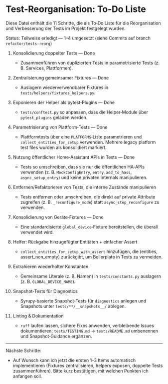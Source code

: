 # Test-Reorganisation: To‑Do Liste

Diese Datei enthält die 11 Schritte, die als To‑Do Liste für die Reorganisation und Verbesserung der Tests im Projekt festgelegt wurden.

Status: Teilweise erledigt — 1–4 umgesetzt (siehe Commits auf branch `refactor/tests-reorg`)

1. Konsolidierung doppelter Tests — Done
   - Zusammenführen von duplizierten Tests in parametrisierte Tests (z. B. Services, Plattformen).

2. Zentralisierung gemeinsamer Fixtures — Done
   - Auslagern wiederverwendbarer Fixtures in `tests/helpers/fixtures_helpers.py`.

3. Exponieren der Helper als pytest‑Plugins — Done
   - `tests/conftest.py` so anpassen, dass die Helper‑Module über `pytest_plugins` geladen werden.

4. Parametrisierung von Plattform‑Tests — Done
   - Plattformtests über eine `PLATFORMS`‑Liste parametrieren und `collect_entities_for_setup` verwenden. Mehrere legacy platform test files wurden als konsolidiert markiert.

5. Nutzung öffentlicher Home‑Assistant APIs in Tests — Done
   - Tests so umschreiben, dass sie nur die öffentlichen HA‑APIs verwenden (z. B. `MockConfigEntry`, `entry.add_to_hass`, `async_setup_entry`) und keine privaten internals manipulieren.

6. Entfernen/Refaktorieren von Tests, die interne Zustände manipulieren
   - Tests entfernen oder umschreiben, die direkt auf private Attribute zugreifen (z. B. `_reconfigure_mode`) statt `async_step_reconfigure` zu verwenden.

7. Konsolidierung von Geräte‑Fixtures — Done
   - Eine standardisierte `global_device`‑Fixture bereitstellen, die überall verwendet wird.

8. Helfer: Rückgabe hinzugefügter Entitäten + einfacher Assert
   - `collect_entities_for_setup_with_assert` hinzufügen, die (entities, assert_non_empty) zurückgibt, um Boilerplate in Tests zu vermeiden.

9. Extrahieren wiederholter Konstanten
   - Gemeinsame Literale (z. B. Namen) in `tests/constants.py` auslagern (z. B. `GLOBAL_DEVICE_NAME`).

10. Snapshot‑Tests für Diagnostics
    - Syrupy‑basierte Snapshot‑Tests für `diagnostics` anlegen und Snapshots unter `tests/**/__snapshots__/` ablegen.

11. Linting & Dokumentation
    - `ruff` laufen lassen, sichere Fixes anwenden, verbleibende Issues dokumentieren; `tests/TESTING.md` → `tests/README.md` umbenennen und Snapshot‑Guidance ergänzen.

---

Nächste Schritte:
- Auf Wunsch kann ich jetzt die ersten 1–3 Items automatisch implementieren (Fixtures zentralisieren, helpers exposen, doppelte Tests zusammenführen). Bitte kurz bestätigen, mit welchen Punkten ich anfangen soll.
